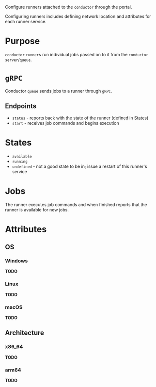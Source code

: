 <!-- runner software should be able to be run cross-platform and statically -->
<!-- i.e. should be able to spin-up a deamonized runner on macOS, linux, or Windows -->
<!-- linux runners could be containerized -->
<!-- should allow runners to be configured across networks -->
<!-- i.e. can use a self-hosted VM runner, self-hosted bare-metal runner, cloud-based runner container service, etc. -->

Configure runners attached to the `conductor` through the portal.

Configuring runners includes defining network location and attributes for each runner service.

# Purpose

`conductor` `runner`s run individual jobs passed on to it from the `conductor` `server`/`queue`.

# `gRPC`

Conductor `queue` sends jobs to a runner through `gRPC`.

## Endpoints

- `status` - reports back with the state of the runner (defined in [States](#states))
- `start` - receives job commands and begins execution

# States

- `available`
- `running`
- `undefined` - not a good state to be in; issue a restart of this runner's service

# Jobs

The runner executes job commands and when finished reports that the runner is available for new jobs.

# Attributes

## OS

### Windows

**TODO**

### Linux

**TODO**

### macOS

**TODO**

## Architecture

### x86_64

**TODO**

### arm64

**TODO**
